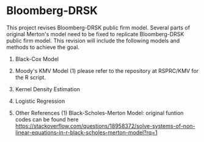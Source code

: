 # Bloomberg-DRSK
This project revises Bloomberg-DRSK public firm model.
Several parts of original Merton's model need to be fixed to replicate Bloomberg-DRSK public firm model.
This revision will include the following models and methods to achieve the goal.

1. Black-Cox Model

2. Moody's KMV Model
   (1) please refer to the repository at RSPRC/KMV for the R script.
3. Kernel Density Estimation

4. Logistic Regression

5. Other References
   (1) Black-Scholes-Merton Model: original funtion codes can be found here https://stackoverflow.com/questions/18958372/solve-systems-of-non-linear-equations-in-r-black-scholes-merton-model?rq=1
   
